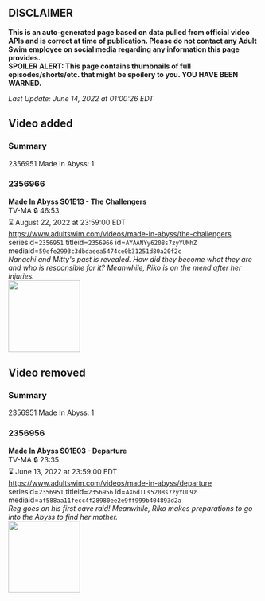 ## DISCLAIMER
**This is an auto-generated page based on data pulled from official video APIs and is correct at time of publication. Please do not contact any Adult Swim employee on social media regarding any information this page provides.**  
**SPOILER ALERT: This page contains thumbnails of full episodes/shorts/etc. that might be spoilery to you. YOU HAVE BEEN WARNED.**  

_Last Update: June 14, 2022 at 01:00:26 EDT_
## Video added
### Summary
2356951 Made In Abyss: 1  
### 2356966
**Made In Abyss S01E13 - The Challengers**  
TV-MA 🔒 46:53  
⌛ August 22, 2022 at 23:59:00 EDT  
https://www.adultswim.com/videos/made-in-abyss/the-challengers  
seriesid=`2356951` titleid=`2356966` id=`AYAANYy6208s7zyYUMhZ` mediaid=`59efe2993c3dbdaeea5474ce0b31251d80a20f2c`  
_Nanachi and Mitty's past is revealed. How did they become what they are and who is responsible for it? Meanwhile, Riko is on the mend after her injuries._  
<a href="https://media.cdn.adultswim.com/uploads/20220406/thumbnails/2_2246144923-MadeInAbyss_013_TheChallengers.png"><img src="https://media.cdn.adultswim.com/uploads/20220406/thumbnails/2_2246144923-MadeInAbyss_013_TheChallengers.png" height="144px" /></a>
## Video removed
### Summary
2356951 Made In Abyss: 1  
### 2356956
**Made In Abyss S01E03 - Departure**  
TV-MA 🔒 23:35  
⌛ June 13, 2022 at 23:59:00 EDT  
https://www.adultswim.com/videos/made-in-abyss/departure  
seriesid=`2356951` titleid=`2356956` id=`AX6dTLs5208s7zyYUL9z` mediaid=`af588aa11fecc4f28980ee2e9ff999b404893d2a`  
_Reg goes on his first cave raid! Meanwhile, Riko makes preparations to go into the Abyss to find her mother._  
<a href="https://media.cdn.adultswim.com/uploads/20220127/thumbnails/2_22127154981-MadeInAbyss_003_Departure.png"><img src="https://media.cdn.adultswim.com/uploads/20220127/thumbnails/2_22127154981-MadeInAbyss_003_Departure.png" height="144px" /></a>
